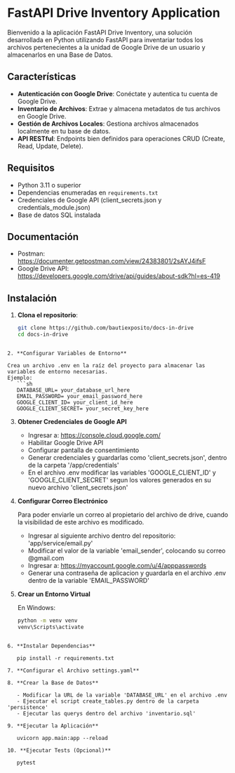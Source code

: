 # FastAPI Drive Inventory Application

Bienvenido a la aplicación FastAPI Drive Inventory, una solución desarrollada en Python utilizando FastAPI para inventariar todos los archivos pertenecientes a la unidad de Google Drive de un usuario y almacenarlos en una Base de Datos.

## Características

- **Autenticación con Google Drive**: Conéctate y autentica tu cuenta de Google Drive.
- **Inventario de Archivos**: Extrae y almacena metadatos de tus archivos en Google Drive.
- **Gestión de Archivos Locales**: Gestiona archivos almacenados localmente en tu base de datos.
- **API RESTful**: Endpoints bien definidos para operaciones CRUD (Create, Read, Update, Delete).

## Requisitos

- Python 3.11 o superior
- Dependencias enumeradas en `requirements.txt`
- Credenciales de Google API (client_secrets.json y credentials_module.json)
- Base de datos SQL instalada

## Documentación

- Postman: https://documenter.getpostman.com/view/24383801/2sAYJ4ifsF
- Google Drive API: https://developers.google.com/drive/api/guides/about-sdk?hl=es-419

## Instalación

1. **Clona el repositorio**:

   ```sh
   git clone https://github.com/bautiexposito/docs-in-drive
   cd docs-in-drive
```

2. **Configurar Variables de Entorno**

Crea un archivo .env en la raíz del proyecto para almacenar las variables de entorno necesarias. 
Ejemplo:
   ```sh
   DATABASE_URL= your_database_url_here
   EMAIL_PASSWORD= your_email_password_here
   GOOGLE_CLIENT_ID= your_client_id_here
   GOOGLE_CLIENT_SECRET= your_secret_key_here
```

3. **Obtener Credenciales de Google API**

   - Ingresar a: https://console.cloud.google.com/
   - Habilitar Google Drive API
   - Configurar pantalla de consentimiento
   - Generar credenciales y guardarlas como 'client_secrets.json', dentro de la carpeta '/app/credentials'
   - En el archivo .env modificar las variables 'GOOGLE_CLIENT_ID' y 'GOOGLE_CLIENT_SECRET' segun los valores generados en su nuevo archivo 'client_secrets.json'

4. **Configurar Correo Electrónico**

   Para poder enviarle un correo al propietario del archivo de drive, cuando la visibilidad de este archivo es modificado.

   - Ingresar al siguiente archivo dentro del repositorio: 'app/service/email.py'
   - Modificar el valor de la variable 'email_sender', colocando su correo @gmail.com
   - Ingresar a: https://myaccount.google.com/u/4/apppasswords
   - Generar una contraseña de aplicacion y guardarla en el archivo .env dentro de la variable 'EMAIL_PASSWORD'

5. **Crear un Entorno Virtual**
   
   En Windows:
   ```sh
   python -m venv venv
   venv\Scripts\activate
```

6. **Instalar Dependencias**

   pip install -r requirements.txt

7. **Configurar el Archivo settings.yaml**

8. **Crear la Base de Datos**

   - Modificar la URL de la variable 'DATABASE_URL' en el archivo .env
   - Ejecutar el script create_tables.py dentro de la carpeta 'persistence'
   - Ejecutar las querys dentro del archivo 'inventario.sql'

9. **Ejecutar la Aplicación**

   uvicorn app.main:app --reload

10. **Ejecutar Tests (Opcional)**

   pytest
